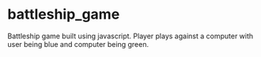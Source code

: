 # battleship_game
Battleship game built using javascript. 
Player plays against a computer with user being blue and computer being green. 
